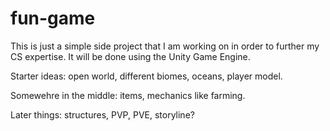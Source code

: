 # fun-game
This is just a simple side project that I am working on in order to further my CS expertise. It will be done using the Unity Game Engine.

Starter ideas:
open world,
different biomes,
oceans,
player model.

Somewehre in the middle:
items,
mechanics like farming.

Later things:
structures,
PVP,
PVE,
storyline?

